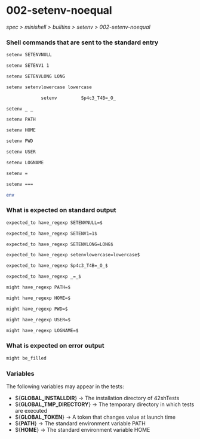 # 002-setenv-noequal

*spec > minishell > builtins > setenv > 002-setenv-noequal*

### Shell commands that are sent to the standard entry

```bash
setenv SETENVNULL

setenv SETENV1 1

setenv SETENVLONG LONG

setenv setenvlowercase lowercase

	   		 setenv 		Sp4c3_T4B=_O_		 		  

setenv _ _

setenv PATH

setenv HOME

setenv PWD

setenv USER

setenv LOGNAME

setenv =

setenv ===

env
```

### What is expected on standard output

```bash
expected_to have_regexp SETENVNULL=$

expected_to have_regexp SETENV1=1$

expected_to have_regexp SETENVLONG=LONG$

expected_to have_regexp setenvlowercase=lowercase$

expected_to have_regexp Sp4c3_T4B=_O_$

expected_to have_regexp _=_$

might have_regexp PATH=$

might have_regexp HOME=$

might have_regexp PWD=$

might have_regexp USER=$

might have_regexp LOGNAME=$

```

### What is expected on error output

```bash
might be_filled

```

### Variables

The following variables may appear in the tests:

* ${**GLOBAL_INSTALLDIR**} -> The installation directory of 42shTests
* ${**GLOBAL_TMP_DIRECTORY**} -> The temporary directory in which tests are executed
* ${**GLOBAL_TOKEN**} -> A token that changes value at launch time
* ${**PATH**} -> The standard environment variable PATH
* ${**HOME**} -> The standard environment variable HOME
